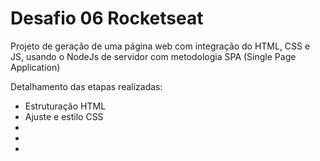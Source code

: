 <h1>Desafio 06 Rocketseat</h1>

<p>Projeto de geração de uma página web com integração do HTML, CSS e JS, usando o NodeJs de servidor com metodologia SPA (Single Page Application)<br>

Detalhamento das etapas realizadas:

<ul>
  <li>Estruturação HTML</li>
  <li>Ajuste e estilo CSS</li>
  <li></li>
  <li></li>
  <li></li>
</ul>
